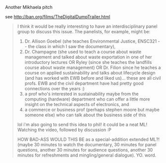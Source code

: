 Another Mikhaela pitch

see http://ban.org/films/TheDigitalDumpTrailer.html

> I think it would be really interesting to have an interdisciplinary panel group to discuss this issue. The panelists, for example, might be: 
>
> 1. Dr. Allison Goebel (she teaches Environmental Justice, ENSC321 -- the class in which I saw the documentary), 
> 2. Dr. Champagne (she used to teach a course about waste management and talked about waste exportation in one of her introductory lectures OR Ryley (since she teaches the landfills course about waste management) OR Dr. Filion since he teaches a course on applied sustainability and talks about lifecycle design (and has worked with EWB before and liked us)… these are all civil profs. EWB and the civil department have had pretty good connections over the years :)
> 3. a prof who's interested in sustainability maybe from the computing (hardware) department who can offer a little more insight on the technical aspects of electronics, and 
> 4. a commerce or business prof (perhaps stephen moore but maybe someone else) who can talk about the business side of this
>
> lol i'm also going to send this idea to phil! it could be a neat ML! Watching the video, followed by discussion :P
>
> HOW BAD-ASS WOULD THIS BE as a special-addition extended ML?! (maybe 30 minutes to watch the documentary, 30 minutes for panel questions, another 30 minutes for audience questions, another 30 minutes for refreshments and mingling/general dialogue). YO. word.
